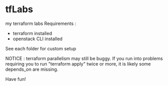# tfLabs
my terraform labs
Requirements :
 - terraform installed
 - openstack CLI installed

See each folder for custom setup

NOTICE : terraform parallelism may still be buggy.
If you run into problems requiring you to run "terraform apply" twice or more, it is likely some depends_on are missing.

Have fun!
